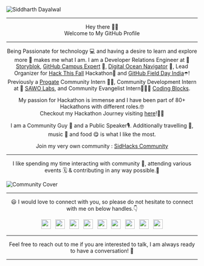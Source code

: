 ![Siddharth Dayalwal](https://user-images.githubusercontent.com/41017419/144126775-f4fd6efb-b61c-48fd-82c9-7e0f0e8aa045.png)

- - -
<p align="center">
  Hey there 👋🏻 <br>
  Welcome to My GitHub Profile
</p>

- - -

<p align="center">Being Passionate for technology 💻 and having a desire to learn and explore more 💭 makes me what I am. I am a Developer Relations Engineer at 🥑 <a href="https://www.storyblok.com/">Storyblok</a>, <a href="https://githubcampus.expert/siddharthdayalwal/">GitHub Campus Expert</a> 🚩, <a href="https://do.co/navigators">Digital Ocean Navigator</a> 🐋, Lead Organizer for <a href="https://hackthisfall.tech/">Hack This Fall</a> Hackathon🍁 and <a href="https://twitter.com/GHFieldDayIndia">GitHub Field Day India</a>☂️! Previously a <a href="https://progate.com/">Progate</a> Community Intern 🤝🏻, Community Development Intern at 🔐 <a href="https://sawolabs.com/">SAWO Labs</a>, and Community Evangelist Intern👨🏻‍💻 <a href="https://codingblocks.com/">Coding Blocks</a>.</p>

<p align="center">My passion for Hackathon is immense and I have been part of 80+ Hackathons with different roles.🤓<br>Checkout my Hackathon Journey visiting <a href="https://siddharth-hacks.hashnode.dev/hackathon">here</a>!🕺🏻</p>

<p align="center">I am a Community Guy 💖 and a Public Speaker🎙️. Additionally travelling 🧳, music 🎼 and food 😋 is what I like the most.</p>

<p align="center">Join my very own community : <a href="https://siddharth-hacks.live/community">SidHacks Community</a></p>

- - -

<p align="center">
  I like spending my time interacting with community 💪, attending various events 🗓️ & contributing in any way possible.🌟
</p>

![Community Cover](https://raw.githubusercontent.com/siddharthdayalwal/siddharthdayalwal/master/Images/community-cover.png)

- - -
<p align="center"> 😃 I would love to connect with you, so please do not hesitate to connect with me on below handles.👇</p>

<p align="center">
  <a href="https://twitter.com/siddharth_hacks"><img src="https://upload.wikimedia.org/wikipedia/fr/thumb/c/c8/Twitter_Bird.svg/1200px-Twitter_Bird.svg.png" width="25"></img></a>&nbsp;&nbsp;
  <a href="https://www.instagram.com/siddharth_hacks"><img src="https://upload.wikimedia.org/wikipedia/commons/thumb/e/e7/Instagram_logo_2016.svg/768px-Instagram_logo_2016.svg.png" width="25"></img></a>&nbsp;&nbsp;
  <a href="https://www.linkedin.com/in/siddharth-dayalwal/"><img src="https://www.felberpr.com/wp-content/uploads/linkedin-logo.png" width="25"></img></a>&nbsp;&nbsp;
  <a href="mailto:siddharthdayalwal2000@gmail.com"><img src="https://image.flaticon.com/icons/png/512/281/281769.png" width="25"></img></a>&nbsp;&nbsp;
  <a href="https://medium.com/@siddharthdayalwal"><img src="https://upload.wikimedia.org/wikipedia/commons/thumb/e/ec/Medium_logo_Monogram.svg/1200px-Medium_logo_Monogram.svg.png" width="25"></img></a>&nbsp;&nbsp;
  <a href="https://www.youtube.com/c/SiddharthDayalwal?sub_confirmation=1"><img src="https://pngimg.com/uploads/youtube/youtube_PNG19.png" width="25"></img></a>&nbsp;&nbsp;
  <a href="https://www.facebook.com/siddharth.dayalwal"><img src="https://www.miscarriageassociation.org.uk/wp-content/uploads/2019/10/Facebook-Logo.png" width="25"></img></a>&nbsp;&nbsp;
  <a href="https://sessionize.com/siddharthdayalwal"><img src="https://sessionize.com/landing/images/brand/logo/sessionize-avatar.png" width="25"></img></a>&nbsp;&nbsp;
  <a href="https://www.twitch.tv/siddharth_hacks"><img src="https://seeklogo.com/images/T/twitch-tv-logo-51C922E0F0-seeklogo.com.png" width="25"></img></a>
</p>

- - -
<p align="center">
  Feel free to reach out to me if you are interested to talk, I am always ready to have a conversation! 💯
</p>

- - -
